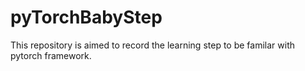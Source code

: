 # pyTorchBabyStep


This repository is aimed to record the learning step to be familar with pytorch framework.
